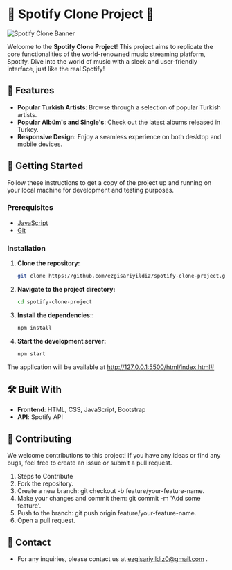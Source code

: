 # 🎵 Spotify Clone Project 🎵

![Spotify Clone Banner](https://via.placeholder.com/1000x300.png?text=Spotify+Clone+Project)

Welcome to the **Spotify Clone Project**! This project aims to replicate the core functionalities of the world-renowned music streaming platform, Spotify. Dive into the world of music with a sleek and user-friendly interface, just like the real Spotify!

## 🌟 Features

- **Popular Turkish Artists**: Browse through a selection of popular Turkish artists.
- **Popular Albüm's and Single's**: Check out the latest albums released in Turkey.
- **Responsive Design**: Enjoy a seamless experience on both desktop and mobile devices.

## 🚀 Getting Started

Follow these instructions to get a copy of the project up and running on your local machine for development and testing purposes.

### Prerequisites

- [JavaScript]([[https://js.org/](https://www.javascript.com/)])
- [Git](https://git-scm.com/)

### Installation

1. **Clone the repository:**
   ```sh
   git clone https://github.com/ezgisariyildiz/spotify-clone-project.git
2. **Navigate to the project directory:**
   ```sh
   cd spotify-clone-project
3. **Install the dependencies::**
   ```sh
   npm install
4. **Start the development server:**
   ```sh
   npm start

The application will be available at http://127.0.0.1:5500/html/index.html#

## 🛠️ Built With

- **Frontend**: HTML, CSS, JavaScript, Bootstrap
- **API**: Spotify API


## 🤝 Contributing
 We welcome contributions to this project! If you have any ideas or find any bugs, feel free to create an issue or submit a pull request.

1. Steps to Contribute
2. Fork the repository.
3. Create a new branch: git checkout -b feature/your-feature-name.
4. Make your changes and commit them: git commit -m 'Add some feature'.
5. Push to the branch: git push origin feature/your-feature-name.
6. Open a pull request.

## 💬 Contact
- For any inquiries, please contact us at ezgisariyildiz0@gmail.com .
